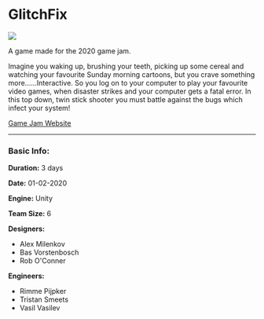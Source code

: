 # GlitchFix 

![](https://ggj.s3.amazonaws.com/styles/game_sidebar__wide/featured_image/2020/02/294864/game_0.png?itok=fICpLigm&timestamp=1580651089)

A game made for the 2020 game jam.

Imagine you waking up, brushing your teeth, picking up some cereal and watching your favourite Sunday morning cartoons, but you crave something more......Interactive. So you log on to your computer to play your favourite video games, when disaster strikes and your computer gets a fatal error. In this top down, twin stick shooter you must battle against the bugs which infect your system! 

[Game Jam Website](https://globalgamejam.org/2020/games/glitch-fix-5)

---

### Basic Info:
**Duration:** 3 days

**Date:** 01-02-2020

**Engine:** Unity

**Team Size:** 6

**Designers:**
- Alex Milenkov
- Bas Vorstenbosch
- Rob O'Conner

**Engineers:**
- Rimme Pijpker
- Tristan Smeets
- Vasil Vasilev
